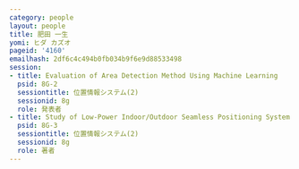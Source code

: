 ```yaml
---
category: people
layout: people
title: 肥田 一生
yomi: ヒダ カズオ
pageid: '4160'
emailhash: 2df6c4c494b0fb034b9f6e9d88533498
session:
- title: Evaluation of Area Detection Method Using Machine Learning
  psid: 8G-2
  sessiontitle: 位置情報システム(2)
  sessionid: 8g
  role: 発表者
- title: Study of Low-Power Indoor/Outdoor Seamless Positioning System
  psid: 8G-3
  sessiontitle: 位置情報システム(2)
  sessionid: 8g
  role: 著者
---
```


